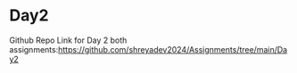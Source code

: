 # Day2


Github Repo Link for Day 2 both assignments:https://github.com/shreyadev2024/Assignments/tree/main/Day2